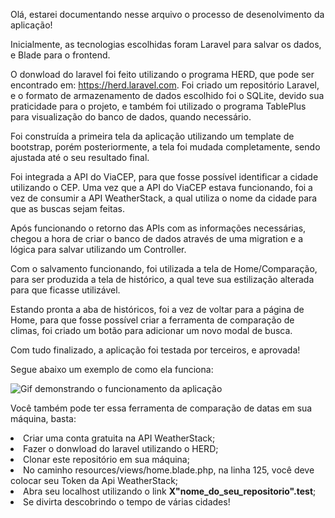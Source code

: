 Olá, estarei documentando nesse arquivo o processo de desenolvimento da aplicação! 

Inicialmente, as tecnologias escolhidas foram Laravel para salvar os dados, e Blade para o frontend.

O donwload do laravel foi feito utilizando o programa HERD, que pode ser encontrado em: https://herd.laravel.com. Foi criado um repositório Laravel, e o formato de armazenamento de dados escolhido foi o SQLite, devido sua praticidade para o projeto, e também foi utilizado o programa TablePlus para visualização do banco de dados, quando necessário.

Foi construída a primeira tela da aplicação utilizando um template de bootstrap, porém posteriormente, a tela foi mudada completamente, sendo ajustada até o seu resultado final.

Foi integrada a API do ViaCEP, para que fosse possível identificar a cidade utilizando o CEP. Uma vez que a API do ViaCEP estava funcionando, foi a vez de consumir a API WeatherStack, a qual utiliza o nome da cidade para que as buscas sejam feitas.

Após funcionando o retorno das APIs com as informações necessárias, chegou a hora de criar o banco de dados através de uma migration e a lógica para salvar utilizando um Controller.

Com o salvamento funcionando, foi utilizada a tela de Home/Comparação, para ser produzida a tela de histórico, a qual teve sua estilização alterada para que ficasse utilizável.

Estando pronta a aba de históricos, foi a vez de voltar para a página de Home, para que fosse possível criar a ferramenta de comparação de climas, foi criado um botão para adicionar um novo modal de busca.

Com tudo finalizado, a aplicação foi testada por terceiros, e aprovada!

Segue abaixo um exemplo de como ela funciona:

![Gif demonstrando o funcionamento da aplicação](https://i.imgur.com/0mrjYqT.gif)

Você também pode ter essa ferramenta de comparação de datas em sua máquina, basta:
<li> Criar uma conta gratuita na API WeatherStack; </li>
<li> Fazer o donwload do laravel utilizando o HERD; </li>
<li> Clonar este repositório em sua máquina; </li>
<li> No caminho resources/views/home.blade.php, na linha 125, você deve colocar seu Token da Api WeatherStack; </li>
<li> Abra seu localhost utilizando o link <b>X"nome_do_seu_repositorio".test</b>; </li>
<li> Se divirta descobrindo o tempo de várias cidades! </li>
